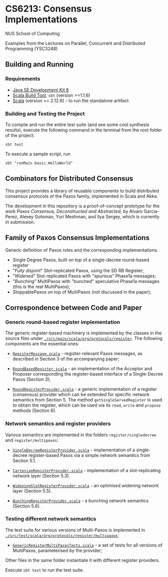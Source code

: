 # CS6213: Consensus Implementations

NUS School of Computing

Examples from the Lectures on Parallel, Concurrent and Distributed Programming (YSC3248)

## Building and Running

### Requirements 

* [Java SE Development Kit 8](http://www.oracle.com/technetwork/java/javase/downloads/jdk8-downloads-2133151.html)
* [Scala Build Tool](https://www.scala-sbt.org/), `sbt` (version >=1.1.6)
* [Scala](https://www.scala-lang.org/download/) (version >= 2.12.6) - to run the standalone artifact

### Building and Testing the Project

To compile and run the entire test suite (and see some cool synthesis results), execute the following command in the terminal from the root folder of the project:

```
sbt test
```

To execute a sample script, run

```
sbt "runMain basic.HelloWorld"
```

## Combinators for Distributed Consensus

This project provides a library of reusable components to build
distributed consensus protocols of the Paxos family, implemented in
Scala and Akka.

The development in this repository is a proof-of-concept prototype for
the work _Paxos Consensus, Deconstructed and Abstracted_, by Alvaro
Garcia-Perez, Alexey Gotsman, Yuri Meshman, and Ilya Sergey, which is
currently in submission.

## Family of Paxos Consensus Implementations

Generic definition of Paxos roles and the corresponding implementations. 
  
* Single Degree Paxos, built on top of a single-decree round-based register
* "_Fully disjoint_" Slot-replicated Paxos, using the SD RB Register;
* "_Widened_" Slot-replicated Paxos with "spurious" Phase1a messages;
* "_Bunching_" MultiPaxos with "bunched" speculative Phase1a messages
  (this is the real MultiPaxos);
* StoppablePaxos on top of MultiPaxos (not discussed in the paper);

## Correspondence between Code and Paper

### Generic round-based register implementation

The generic register-based machinery is implemented by the classes in
the source files under [`./src/main/scala/org/protocols/register`](src/main/scala/org/protocols/register). The
following components are the essential ones:

* [`RegisterMessage.scala`](src/main/scala/org/protocols/register/RegisterMessage.scala) - register-relevant Paxos messages, as
  described in Section 3 of the accompanying paper;

* [`RoundBasedRegister.scala`](src/main/scala/org/protocols/register/RoundBasedRegister.scala) - an implementation of the Acceptor and
  Proposer corresponding the register-based interface of a
  Single-Decree Paxos (Section 3);

* [`RoundRegisterProvider.scala`](src/main/scala/org/protocols/register/RoundRegisterProvider.scala) - a generic implementation of a
  register (consensus) provider which can be extended for specific
  network semantics from Section 5. The method
  `getSingleServedRegister` is used to obtain the register, which can
  be used via its `read`, `write` and `propose` methods (Section 6).

### Network semantics and register providers

Various semantics are implemented in the folders `register/singledecree` and
`register/multipaxos`:

* [`SingleDecreeRegisterProvider.scala`](src/main/scala/org/protocols/register/singledecree/SingleDecreeRegisterProvider.scala) - implementation of a
  single-decree register-based Paxos via a simple network semantics
  from Section 5.1.

* [`CartesianRegisterProvider.scala`](src/main/scala/org/protocols/register/multipaxos/CartesianRegisterProvider.scala) - implementation of a slot-replicating network layer (Section 5.3).

* [`WideningSlotRegisterProvider.scala`](src/main/scala/org/protocols/register/multipaxos/WideningSlotRegisterProvider.scala) - an optimised widening network layer (Section 5.5).

* [`BunchingRegisterProvider.scala`](src/main/scala/org/protocols/register/multipaxos/BunchingRegisterProvider.scala) - a bunching network semantics (Section 5.6).

### Testing different network semantics

The test suite for various versions of Multi-Paxos is implemented in
[`./src/test/scala/org/protocols/register/multipaxos`](./src/test/scala/org/protocols/register/multipaxos):

* [`GenericRegisterMultiPaxosTests.scala`](src/test/scala/org/protocols/register/multipaxos/GenericRegisterMultiPaxosTests.scala) - a set of tests for all versions of MultiPaxos, parameterised by the provider;

Other files in the same folder instantiate it with different register
providers.

Execute `sbt test` to run the test suite.
